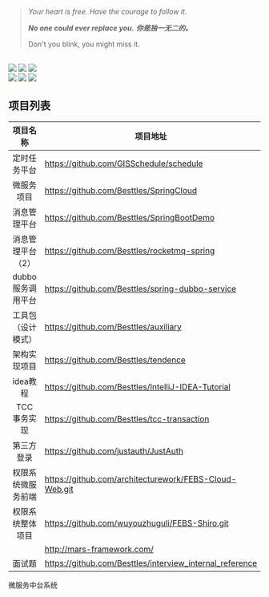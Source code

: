 > *Your heart is free. Have the courage to follow it.*
>
> ***No one could ever replace you.***
> ***你是独一无二的。***
>
> Don't you blink, you might miss it.

<div align="left">
    <br>
<a href="https://github.com/Besttles/DataStructure"> <img src="https://img.shields.io/github/last-commit/Besttles/blue_whale/master.svg"></a>
    <a href="https://github.com/Besttles/DataStructure"> <img src="https://img.shields.io/github/contributors/Besttles/blue_whale.svg"></a>
        <a href="https://github.com/Besttles/DataStructure"> <img src="https://img.shields.io/github/commit-activity/m/Besttles/blue_whale.svg"></a>
    <br/>
    <a href="https://github.com/Besttles/DataStructure"> <img src="https://img.shields.io/badge/%E5%85%AC%E4%BC%97%E5%8F%B7-%E7%A8%8B%E5%BA%8F%E5%91%98%E6%9D%83%E5%A8%81%E6%8C%87%E5%8D%97-green.svg"></a>
        <a href="https://github.com/Besttles/DataStructure"> <img src="https://img.shields.io/badge/%E5%BE%AE%E5%8D%9A-%E6%9C%89%E7%82%B9%E5%86%B7%E7%9A%84%E5%90%BE%E5%85%88%E6%A3%AE-yellow.svg"></a>
            <a href="https://github.com/Besttles/DataStructure"> <img src="https://img.shields.io/badge/language-java-blue"></a>
 </div>    



## 项目列表

|      项目名称      | 项目地址                                               | 项目编号 |
| :----------------: | ------------------------------------------------------ | -------- |
|    定时任务平台    | https://github.com/GISSchedule/schedule                | 900910   |
|     微服务项目     | https://github.com/Besttles/SpringCloud                | 731056   |
|    消息管理平台    | https://github.com/Besttles/SpringBootDemo             | 900487   |
| 消息管理平台（2）  | https://github.com/Besttles/rocketmq-spring            | 190432   |
| dubbo服务调用平台  | https://github.com/Besttles/spring-dubbo-service       | 784095   |
| 工具包（设计模式） | https://github.com/Besttles/auxiliary                  | 960470   |
|    架构实现项目    | https://github.com/Besttles/tendence                   | 191426   |
|      idea教程      | https://github.com/Besttles/IntelliJ-IDEA-Tutorial     | 991911   |
|    TCC事务实现     | https://github.com/Besttles/tcc-transaction            | 749057   |
|     第三方登录     | https://github.com/justauth/JustAuth                   | 678954   |
| 权限系统微服务前端 | https://github.com/architecturework/FEBS-Cloud-Web.git | 603547   |
|  权限系统整体项目  | https://github.com/wuyouzhuguli/FEBS-Shiro.git         | 390278   |
|                    | http://mars-framework.com/                             | 166986   |
|      面试题      | https://github.com/Besttles/interview_internal_reference | 960960   |
微服务中台系统

